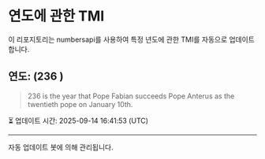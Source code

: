 
# 연도에 관한 TMI

이 리포지토리는 numbersapi를 사용하여 특정 년도에 관한 TMI를 자동으로 업데이트합니다.

## 연도: (236 )
> 236 is the year that Pope Fabian succeeds Pope Anterus as the twentieth pope on January 10th.

⏳ 업데이트 시간: 2025-09-14 16:41:53 (UTC)

---
자동 업데이트 봇에 의해 관리됩니다.
